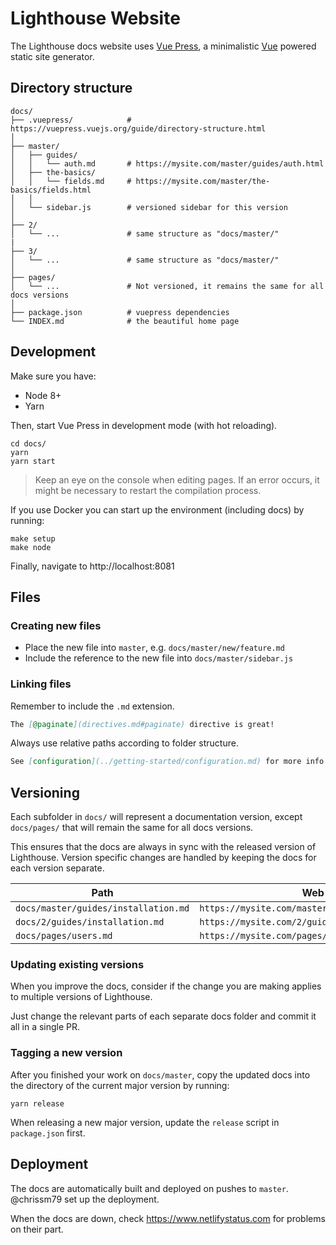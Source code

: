# Lighthouse Website

The Lighthouse docs website uses [Vue Press](https://vuepress.vuejs.org),
a minimalistic [Vue](https://vuejs.org) powered static site generator.

## Directory structure

```
docs/
├── .vuepress/            # https://vuepress.vuejs.org/guide/directory-structure.html
│
├── master/
│   ├── guides/
│   │   └── auth.md       # https://mysite.com/master/guides/auth.html
│   ├── the-basics/
│   │   └── fields.md     # https://mysite.com/master/the-basics/fields.html
│   │
│   └── sidebar.js        # versioned sidebar for this version
│
├── 2/
│   └── ...               # same structure as "docs/master/"
|
├── 3/
│   └── ...               # same structure as "docs/master/"
│
├── pages/
│   └── ...               # Not versioned, it remains the same for all docs versions
│
├── package.json          # vuepress dependencies
└── INDEX.md              # the beautiful home page
```

## Development

Make sure you have:

- Node 8+
- Yarn

Then, start Vue Press in development mode (with hot reloading).

    cd docs/
    yarn
    yarn start

> Keep an eye on the console when editing pages.
> If an error occurs, it might be necessary to restart the compilation process.

If you use Docker you can start up the environment (including docs) by running:

    make setup
    make node

Finally, navigate to http://localhost:8081

## Files

### Creating new files

- Place the new file into `master`, e.g. `docs/master/new/feature.md`
- Include the reference to the new file into `docs/master/sidebar.js`

### Linking files

Remember to include the `.md` extension.

```md
The [@paginate](directives.md#paginate) directive is great!
```

Always use relative paths according to folder structure.

```md
See [configuration](../getting-started/configuration.md) for more info.
```

## Versioning

Each subfolder in `docs/` will represent a documentation version,
except `docs/pages/` that will remain the same for all docs versions.

This ensures that the docs are always in sync with the released version of Lighthouse.
Version specific changes are handled by keeping the docs for each version separate.

| Path                                 | Web route                                            |
| ------------------------------------ | ---------------------------------------------------- |
| `docs/master/guides/installation.md` | `https://mysite.com/master/guides/installation.html` |
| `docs/2/guides/installation.md`      | `https://mysite.com/2/guides/installation.html`      |
| `docs/pages/users.md`                | `https://mysite.com/pages/users.html`                |

### Updating existing versions

When you improve the docs, consider if the change you are making applies to
multiple versions of Lighthouse.

Just change the relevant parts of each separate docs folder and commit it all
in a single PR.

### Tagging a new version

After you finished your work on `docs/master`, copy the updated docs
into the directory of the current major version by running:

    yarn release

When releasing a new major version, update the `release` script in `package.json` first.

## Deployment

The docs are automatically built and deployed on pushes to `master`.
@chrissm79 set up the deployment.

When the docs are down, check https://www.netlifystatus.com for problems on their part.

